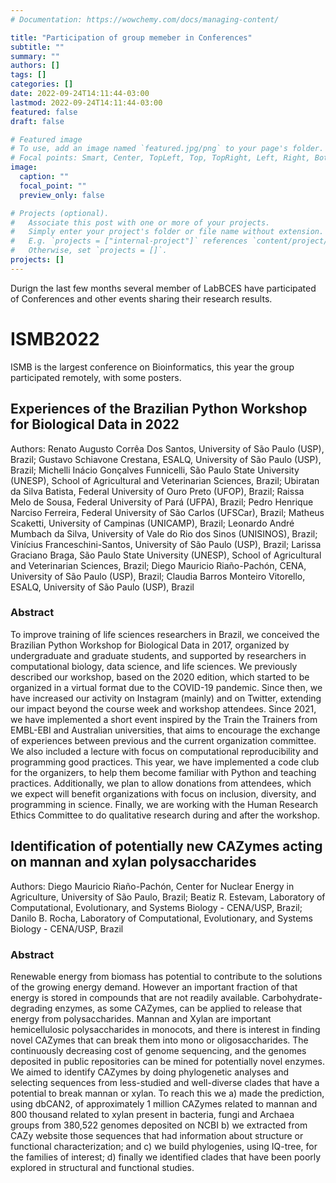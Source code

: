 ```yaml
---
# Documentation: https://wowchemy.com/docs/managing-content/

title: "Participation of group memeber in Conferences"
subtitle: ""
summary: ""
authors: []
tags: []
categories: []
date: 2022-09-24T14:11:44-03:00
lastmod: 2022-09-24T14:11:44-03:00
featured: false
draft: false

# Featured image
# To use, add an image named `featured.jpg/png` to your page's folder.
# Focal points: Smart, Center, TopLeft, Top, TopRight, Left, Right, BottomLeft, Bottom, BottomRight.
image:
  caption: ""
  focal_point: ""
  preview_only: false

# Projects (optional).
#   Associate this post with one or more of your projects.
#   Simply enter your project's folder or file name without extension.
#   E.g. `projects = ["internal-project"]` references `content/project/deep-learning/index.md`.
#   Otherwise, set `projects = []`.
projects: []
---
```


Durign the last few months several member of LabBCES have participated of Conferences and other events sharing their research results.

# ISMB2022
ISMB is the largest conference on Bioinformatics, this year the group participated remotely, with some posters.

## Experiences of the Brazilian Python Workshop for Biological Data in 2022

Authors: Renato Augusto Corrêa Dos Santos, University of São Paulo (USP), Brazil; Gustavo Schiavone Crestana, ESALQ, University of São Paulo (USP), Brazil; Michelli Inácio Gonçalves Funnicelli, São Paulo State University (UNESP), School of Agricultural and Veterinarian Sciences, Brazil; Ubiratan da Silva Batista, Federal University of Ouro Preto (UFOP), Brazil; Raissa Melo de Sousa, Federal University of Pará (UFPA), Brazil; Pedro Henrique Narciso Ferreira, Federal University of São Carlos (UFSCar), Brazil; 
Matheus Scaketti, University of Campinas (UNICAMP), Brazil; Leonardo André Mumbach da Silva, University of Vale do Rio dos Sinos (UNISINOS), Brazil; Vinícius Franceschini-Santos, University of São Paulo (USP), Brazil; Larissa Graciano Braga, São Paulo State University (UNESP), School of Agricultural and Veterinarian Sciences, Brazil; Diego Mauricio Riaño-Pachón, CENA, University of São Paulo (USP), Brazil; Claudia Barros Monteiro Vitorello, ESALQ, University of São Paulo (USP), Brazil

### Abstract

To improve training of life sciences researchers in Brazil, we conceived the Brazilian Python Workshop for Biological Data in 2017, organized by undergraduate and graduate students, and supported by researchers in computational biology, data science, and life sciences. We previously described our workshop, based on the 2020 edition, which started to be organized in a virtual format due to the COVID-19 pandemic. Since then, we have increased our activity on Instagram (mainly) and on Twitter, extending our impact beyond the course week and workshop attendees. Since 2021, we have implemented a short event inspired by the Train the Trainers from EMBL-EBI and Australian universities, that aims to encourage the exchange of experiences between previous and the current organization committee. We also included a lecture with focus on computational reproducibility and programming good practices. This year, we have implemented a code club for the organizers, to help them become familiar with Python and teaching practices. Additionally, we plan to allow donations from attendees, which we expect will benefit organizations with focus on inclusion, diversity, and programming in science. Finally, we are working with the Human Research Ethics Committee to do qualitative research during and after the workshop.

## Identification of potentially new CAZymes acting on mannan and xylan polysaccharides

Authors: Diego Mauricio Riaño-Pachón, Center for Nuclear Energy in Agriculture, University of São Paulo, Brazil; Beatiz R. Estevam, Laboratory of Computational, Evolutionary, and Systems Biology - CENA/USP, Brazil; Danilo B. Rocha, Laboratory of Computational, Evolutionary, and Systems Biology - CENA/USP, Brazil

### Abstract

Renewable energy from biomass has potential to contribute to the solutions of the growing energy demand. However an important fraction of that energy is stored in compounds that are not readily available. Carbohydrate-degrading enzymes, as some CAZymes, can be applied to release that energy from polysaccharides. Mannan and Xylan are important hemicellulosic polysaccharides in monocots, and there is interest in finding novel CAZymes that can break them into mono or oligosaccharides. The continuously decreasing cost of genome sequencing, and the genomes deposited in public repositories can be mined for potentially novel enzymes. We aimed to identify CAZymes by doing phylogenetic analyses and selecting sequences from less-studied and well-diverse clades that have a potential to break mannan or xylan. To reach this we a) made the prediction, using dbCAN2, of approximately 1 million CAZymes related to mannan and 800 thousand related to xylan present in bacteria, fungi and Archaea groups from 380,522 genomes deposited on NCBI b) we extracted from CAZy website those sequences that had information about structure or functional characterization; and c) we build phylogenies, using IQ-tree, for the families of interest; d) finally we identified clades that have been poorly explored in structural and functional studies.